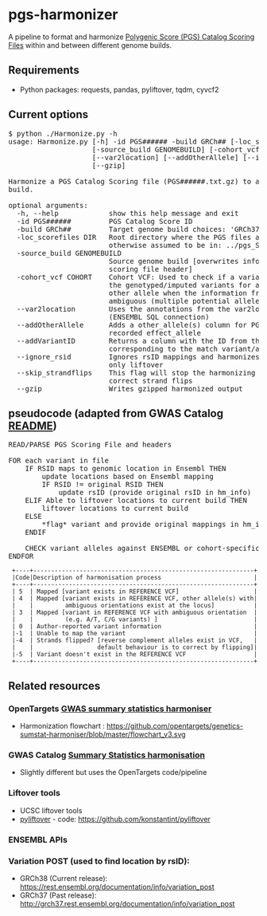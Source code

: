 # pgs-harmonizer
A pipeline to format and harmonize [Polygenic Score (PGS) Catalog Scoring Files](http://www.pgscatalog.org/downloads/#dl_ftp) 
within and between different genome builds. 


## Requirements
- Python packages: requests, pandas, pyliftover, tqdm, cyvcf2

## Current options
<pre>$ python ./Harmonize.py -h
usage: Harmonize.py [-h] -id PGS###### -build GRCh## [-loc_scorefiles DIR]
                    [-source_build GENOMEBUILD] [-cohort_vcf COHORT]
                    [--var2location] [--addOtherAllele] [--ignore_rsid]
                    [--gzip]

Harmonize a PGS Catalog Scoring file (PGS######.txt.gz) to a specific genome
build.

optional arguments:
  -h, --help            show this help message and exit
  -id PGS######         PGS Catalog Score ID
  -build GRCh##         Target genome build choices: 'GRCh37'or GRCh38'
  -loc_scorefiles DIR   Root directory where the PGS files are located,
                        otherwise assumed to be in: ../pgs_ScoringFiles/
  -source_build GENOMEBUILD
                        Source genome build [overwrites information in the
                        scoring file header]
  -cohort_vcf COHORT    Cohort VCF: Used to check if a variant is present in
                        the genotyped/imputed variants for a cohort and add
                        other allele when the information from ENSEMBL is
                        ambiguous (multiple potential alleles)
  --var2location        Uses the annotations from the var2location.pl script
                        (ENSEMBL SQL connection)
  --addOtherAllele      Adds a other_allele(s) column for PGS that only have a
                        recorded effect_allele
  --addVariantID        Returns a column with the ID from the VCF
                        corresponding to the match variant/allele(s)
  --ignore_rsid         Ignores rsID mappings and harmonizes variants using
                        only liftover
  --skip_strandflips    This flag will stop the harmonizing from trying to
                        correct strand flips
  --gzip                Writes gzipped harmonized output</pre>

## pseudocode (adapted from GWAS Catalog [README](https://github.com/EBISPOT/sum-stats-formatter/blob/master/harmonisation/README.md))
<pre>READ/PARSE PGS Scoring File and headers

FOR each variant in file
    IF RSID maps to genomic location in Ensembl THEN
        update locations based on Ensembl mapping
        IF RSID != original RSID THEN
            update rsID (provide original rsID in hm_info)
    ELIF Able to liftover locations to current build THEN
        liftover locations to current build
    ELSE
        *flag* variant and provide original mappings in hm_info column as dictionary
    ENDIF
    
    CHECK variant alleles against ENSEMBL or cohort-specific VCF and flag if the alleles are consistent (e.g. present, flipped, palindromic, etc)    
ENDFOR
</pre>

     +----+--------------------------------------------------------------+
     |Code|Description of harmonisation process                          |
     +----+--------------------------------------------------------------+
     | 5  | Mapped [variant exists in REFERENCE VCF]                     |
     | 4  | Mapped [variant exists in REFERENCE VCF, other allele(s) with| 
     |    |         ambiguous orientations exist at the locus]           |
     | 3  | Mapped [variant in REFERENCE VCF with ambiguous orientation  |
     |    |         (e.g. A/T, C/G variants) ]                           |
     | 0  | Author-reported variant information                          |
     |-1  | Unable to map the variant                                    |
     |-4  | Strands flipped? [reverse complement alleles exist in VCF,   |
     |    |                  default behaviour is to correct by flipping]|
     |-5  | Variant doesn't exist in the REFERENCE VCF                   |
     +----+--------------------------------------------------------------+

## Related resources
### OpenTargets [GWAS summary statistics harmoniser](https://github.com/opentargets/genetics-sumstat-harmoniser)
- Harmonization flowchart : https://github.com/opentargets/genetics-sumstat-harmoniser/blob/master/flowchart_v3.svg
### GWAS Catalog [Summary Statistics harmonisation](https://github.com/EBISPOT/gwas-sumstats-harmoniser)
- Slightly different but uses the OpenTargets code/pipeline
### Liftover tools
- UCSC liftover tools 
- [pyliftover](https://pypi.org/project/pyliftover/) - code: https://github.com/konstantint/pyliftover

### ENSEMBL APIs
### Variation POST (used to find location by rsID):
- GRCh38 (Current release): https://rest.ensembl.org/documentation/info/variation_post
- GRCh37 (Past release): http://grch37.rest.ensembl.org/documentation/info/variation_post